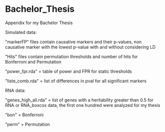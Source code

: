 # Bachelor_Thesis
Appendix for my Bachelor Thesis

Simulated data:

"markerFP" files contain causative markers and their p-values, non causative marker with the lowest p-value with and without considering LD

"Hits" files contain permutation thresholds and number of hits for Bonferroni and Permutation

"power_fpr.rda" = table of power and FPR for static thresholds

"liste_comb.rda" = list of differences in pval for all significant markers

RNA data:

"genes_high_all.rda" = list of genes with a heritability greater than 0.5 for RNA or RNA_boxcox data, the first one hundred were analyzed for my thesis

"bon" = Bonferroni

"perm" = Permutation
